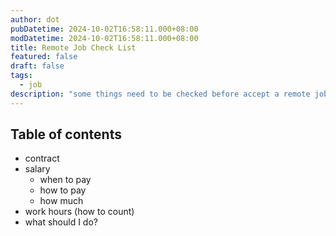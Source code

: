 ```yaml
---
author: dot
pubDatetime: 2024-10-02T16:58:11.000+08:00
modDatetime: 2024-10-02T16:58:11.000+08:00
title: Remote Job Check List
featured: false
draft: false
tags:
  - job
description: "some things need to be checked before accept a remote job"
---
```


## Table of contents

- contract
- salary
  - when to pay
  - how to pay
  - how much
- work hours (how to count)
- what should I do?
